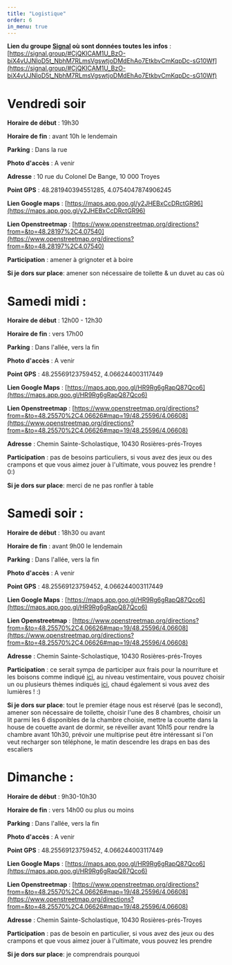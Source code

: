 ```yaml
---
title: "Logistique"
order: 6
in_menu: true
---
```

**Lien du groupe [Signal](https://www.signal.org/fr/download/) où sont données toutes les infos** : [https://signal.group/#CjQKICAM1U_BzO-biX4vUJNIoD5t_NbhM7RLmsVgswtjoDMdEhAo7EtkbvCmKqpDc-sG10Wf](https://signal.group/#CjQKICAM1U_BzO-biX4vUJNIoD5t_NbhM7RLmsVgswtjoDMdEhAo7EtkbvCmKqpDc-sG10Wf)

# Vendredi soir 
**Horaire de début** : 19h30

**Horaire de fin** : avant 10h le lendemain

**Parking** : Dans la rue

**Photo d'accès** : A venir

**Adresse** : 10 rue du Colonel De Bange, 10 000 Troyes

**Point GPS** : 48.281940394551285, 4.0754047874906245

**Lien Google maps** : [https://maps.app.goo.gl/y2JHEBxCcDRctGR96](https://maps.app.goo.gl/y2JHEBxCcDRctGR96)

**Lien Openstreetmap** : [https://www.openstreetmap.org/directions?from=&to=48.28197%2C4.07540](https://www.openstreetmap.org/directions?from=&to=48.28197%2C4.07540)

**Participation** : amener à grignoter et à boire

**Si je dors sur place**: amener son nécessaire de toilette & un duvet au cas où

# Samedi midi :
**Horaire de début** : 12h00 - 12h30

**Horaire de fin** : vers 17h00

**Parking** : Dans l'allée, vers la fin

**Photo d'accès** : A venir

**Point GPS** : 48.25569123759452, 4.066244003117449

**Lien Google Maps** : [https://maps.app.goo.gl/HR9Rg6gRapQ87Qco6](https://maps.app.goo.gl/HR9Rg6gRapQ87Qco6)

**Lien Openstreetmap** : [https://www.openstreetmap.org/directions?from=&to=48.25570%2C4.06626#map=19/48.25596/4.06608](https://www.openstreetmap.org/directions?from=&to=48.25570%2C4.06626#map=19/48.25596/4.06608)

**Adresse** : Chemin Sainte-Scholastique, 10430 Rosières-prés-Troyes

**Participation** : pas de besoins particuliers, si vous avez des jeux ou des crampons et que vous aimez jouer à l'ultimate, vous pouvez les prendre ! 0:)

**Si je dors sur place**: merci de ne pas ronfler à table

# Samedi soir :
**Horaire de début** : 18h30 ou avant

**Horaire de fin** : avant 9h00 le lendemain

**Parking** : Dans l'allée, vers la fin

**Photo d'accès** : A venir

**Point GPS** : 48.25569123759452, 4.066244003117449

**Lien Google Maps** : [https://maps.app.goo.gl/HR9Rg6gRapQ87Qco6](https://maps.app.goo.gl/HR9Rg6gRapQ87Qco6)

**Lien Openstreetmap** : [https://www.openstreetmap.org/directions?from=&to=48.25570%2C4.06626#map=19/48.25596/4.06608](https://www.openstreetmap.org/directions?from=&to=48.25570%2C4.06626#map=19/48.25596/4.06608)


**Adresse** : Chemin Sainte-Scholastique, 10430 Rosières-prés-Troyes

**Participation** : ce serait sympa de participer aux frais pour la nourriture et les boisons comme indiqué [ici](https://pierre-404.github.io/30-ans-pierre/finances.html), au niveau vestimentaire, vous pouvez choisir un ou plusieurs thèmes indiqués [ici](https://pierre-404.github.io/30-ans-pierre/programme.html), chaud également si vous avez des lumières ! :)

**Si je dors sur place**: tout le premier étage nous est réservé (pas le second), amener son nécessaire de toilette, choisir l'une des 8 chambres, choisir un lit parmi les 6 disponibles de la chambre choisie, mettre la couette dans la house de couette avant de dormir, se réveiller avant 10h15 pour rendre la chambre avant 10h30, prévoir une multiprise peut être intéressant si l'on veut recharger son téléphone, le matin descendre les draps en bas des escaliers

# Dimanche :
**Horaire de début** : 9h30-10h30

**Horaire de fin** : vers 14h00 ou plus ou moins

**Parking** : Dans l'allée, vers la fin

**Photo d'accès** : A venir

**Point GPS** : 48.25569123759452, 4.066244003117449

**Lien Google Maps** : [https://maps.app.goo.gl/HR9Rg6gRapQ87Qco6](https://maps.app.goo.gl/HR9Rg6gRapQ87Qco6)

**Lien Openstreetmap** : [https://www.openstreetmap.org/directions?from=&to=48.25570%2C4.06626#map=19/48.25596/4.06608](https://www.openstreetmap.org/directions?from=&to=48.25570%2C4.06626#map=19/48.25596/4.06608)

**Adresse** : Chemin Sainte-Scholastique, 10430 Rosières-prés-Troyes

**Participation** : pas de besoin en particulier, si vous avez des jeux ou des crampons et que vous aimez jouer à l'ultimate, vous pouvez les prendre

**Si je dors sur place**: je comprendrais pourquoi 